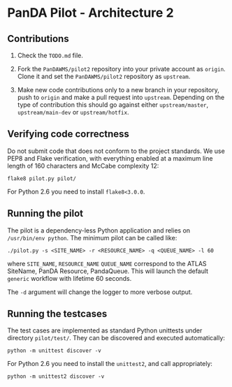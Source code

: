 # PanDA Pilot - Architecture 2

## Contributions

1. Check the ``TODO.md`` file.

2. Fork the ``PanDAWMS/pilot2`` repository into your private account as ``origin``. Clone it and set the ``PanDAWMS/pilot2`` repository as ``upstream``.

3. Make new code contributions only to a new branch in your repository, push to ``origin`` and make a pull request into ``upstream``. Depending on the type of contribution this should go against either ``upstream/master``, ``upstream/main-dev`` or ``upstream/hotfix``.

## Verifying code correctness

Do not submit code that does not conform to the project standards. We use PEP8 and Flake verification, with everything enabled at a maximum line length of 160 characters and McCabe complexity 12:

    flake8 pilot.py pilot/

For Python 2.6 you need to install ``flake8<3.0.0``.

## Running the pilot

The pilot is a dependency-less Python application and relies on ``/usr/bin/env python``. The minimum pilot can be called like:

    ./pilot.py -s <SITE_NAME> -r <RESOURCE_NAME> -q <QUEUE_NAME> -l 60

where ``SITE_NAME``, ``RESOURCE_NAME`` ``QUEUE_NAME`` correspond to the ATLAS SiteName, PanDA Resource, PandaQueue. This will launch the default ``generic`` workflow with lifetime 60 seconds.

The ``-d`` argument will change the logger to more verbose output.

## Running the testcases

The test cases are implemented as standard Python unittests under directory ``pilot/test/``. They can be discovered and executed automatically:

    python -m unittest discover -v

For Python 2.6 you need to install the ``unittest2``, and call appropriately:

    python -m unittest2 discover -v
